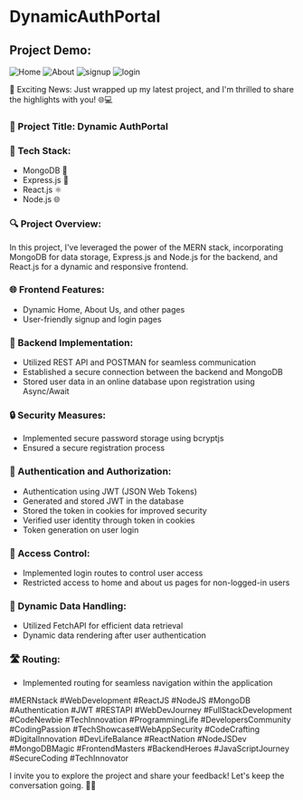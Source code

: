 # DynamicAuthPortal 

## Project Demo:


![Home](https://github.com/usmaan0786/MERN-Stack-Project-01/assets/72275107/cda1e07e-fc90-45ef-9ab6-90940b547db2)
![About](https://github.com/usmaan0786/MERN-Stack-Project-01/assets/72275107/23b64e4f-6bb3-4b30-94b4-b1563f0c2342)
![signup](https://github.com/usmaan0786/MERN-Stack-Project-01/assets/72275107/2e9f1388-7bfb-4f9b-a856-6f7e9c2ba058)
![login](https://github.com/usmaan0786/MERN-Stack-Project-01/assets/72275107/e746ddcd-9d3d-472a-86b3-9fb072f6e148)


🚀 Exciting News: Just wrapped up my latest project, and I'm thrilled to share the highlights with you! 🌐💻

### 🔗 Project Title: Dynamic AuthPortal

### 📌 Tech Stack:

- MongoDB 🍃
- Express.js 🚂
- React.js ⚛️
- Node.js 🌐
### 🔍 Project Overview:
In this project, I've leveraged the power of the MERN stack, incorporating MongoDB for data storage, Express.js and Node.js for the backend, and React.js for a dynamic and responsive frontend.

### 🌐 Frontend Features:

- Dynamic Home, About Us, and other pages
- User-friendly signup and login pages

### 🔧 Backend Implementation:

- Utilized REST API and POSTMAN for seamless communication
- Established a secure connection between the backend and MongoDB
- Stored user data in an online database upon registration using Async/Await

### 🔒 Security Measures:

- Implemented secure password storage using bcryptjs
- Ensured a secure registration process
### 🔑 Authentication and Authorization:

- Authentication using JWT (JSON Web Tokens)
- Generated and stored JWT in the database
- Stored the token in cookies for improved security
- Verified user identity through token in cookies
- Token generation on user login
### 🚫 Access Control:

- Implemented login routes to control user access
- Restricted access to home and about us pages for non-logged-in users
### 🔄 Dynamic Data Handling:

- Utilized FetchAPI for efficient data retrieval
- Dynamic data rendering after user authentication
### 🛣️ Routing:
- Implemented routing for seamless navigation within the application


#MERNstack #WebDevelopment #ReactJS #NodeJS #MongoDB #Authentication #JWT #RESTAPI
#WebDevJourney #FullStackDevelopment #CodeNewbie #TechInnovation #ProgrammingLife #DevelopersCommunity #CodingPassion #TechShowcase#WebAppSecurity #CodeCrafting #DigitalInnovation #DevLifeBalance #ReactNation
#NodeJSDev #MongoDBMagic #FrontendMasters #BackendHeroes #JavaScriptJourney #SecureCoding #TechInnovator

I invite you to explore the project and share your feedback! Let's keep the conversation going. 🚀🚀
